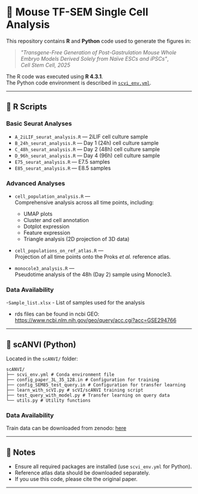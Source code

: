  # 🧬 Mouse TF-SEM Single Cell Analysis

This repository contains **R** and **Python** code used to generate the figures in:

> *"Transgene-Free Generation of Post-Gastrulation Mouse Whole Embryo Models Derived Solely from Naïve ESCs and iPSCs"*,  
> *Cell Stem Cell, 2025*

The R code was executed using **R 4.3.1**.  
The Python code environment is described in [`scvi_env.yml`](scANVI/scvi_env.yml).

---

## 📂 R Scripts

### Basic Seurat Analyses
- `A_2iLIF_seurat_analysis.R` — 2iLIF cell culture sample  
- `B_24h_seurat_analysis.R` — Day 1 (24h) cell culture sample  
- `C_48h_seurat_analysis.R` — Day 2 (48h) cell culture sample  
- `D_96h_seurat_analysis.R` — Day 4 (96h) cell culture sample  
- `E75_seurat_analysis.R` — E7.5 samples  
- `E85_seurat_analysis.R` — E8.5 samples  

### Advanced Analyses
- `cell_population_analysis.R` —  
  Comprehensive analysis across all time points, including:
  - UMAP plots  
  - Cluster and cell annotation  
  - Dotplot expression  
  - Feature expression  
  - Triangle analysis (2D projection of 3D data)  

- `cell_populations_on_ref_atlas.R` —  
  Projection of all time points onto the Proks *et al.* reference atlas.

- `monocole3_analysis.R` —  
  Pseudotime analysis of the 48h (Day 2) sample using Monocle3.

### Data Availability
-`Sample_list.xlsx` - List of samples used for the analysis
- rds files can be found in ncbi GEO:  https://www.ncbi.nlm.nih.gov/geo/query/acc.cgi?acc=GSE294766

---

## 🧠 scANVI (Python)

Located in the `scANVI/` folder:
```
scANVI/
├── scvi_env.yml # Conda environment file
├── config_paper_3L_35_128.in # Configuration for training
├── config_SEM85_test_query.in # Configuration for transfer learning
├── learn_with_scVI.py # scVI/scANVI training script
├── test_query_with_model.py # Transfer learning on query data
└── utils.py # Utility functions
```
### Data Availability

Train data can be downloaded from zenodo: [here](https://zenodo.org/records/15789211?token=eyJhbGciOiJIUzUxMiJ9.eyJpZCI6IjE1N2YxYmQ2LTViZDctNDllMy1hMmEzLWM1NTM4OGMyNjIxYyIsImRhdGEiOnt9LCJyYW5kb20iOiIyNGM2OTgwMTBmNmUwYzBkZDY0ZmRmNDUyNGJiZDUxZSJ9.daS_o360CcS3vguS06Ck2TZl1QfqBa-svmtxlV5nXSlso_R5zE57J4wjwYJBt8vyZl4uIHsRazliz51dBYzGQg)

---

## 📌 Notes

- Ensure all required packages are installed (use `scvi_env.yml` for Python).
- Reference atlas data should be downloaded separately.
- If you use this code, please cite the original paper.

---
